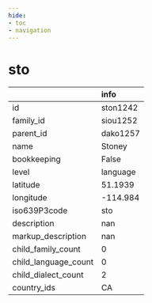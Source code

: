 ```yaml
---
hide:
- toc
- navigation
---
```

# sto
|                      | info     |
|:---------------------|:---------|
| id                   | ston1242 |
| family_id            | siou1252 |
| parent_id            | dako1257 |
| name                 | Stoney   |
| bookkeeping          | False    |
| level                | language |
| latitude             | 51.1939  |
| longitude            | -114.984 |
| iso639P3code         | sto      |
| description          | nan      |
| markup_description   | nan      |
| child_family_count   | 0        |
| child_language_count | 0        |
| child_dialect_count  | 2        |
| country_ids          | CA       |